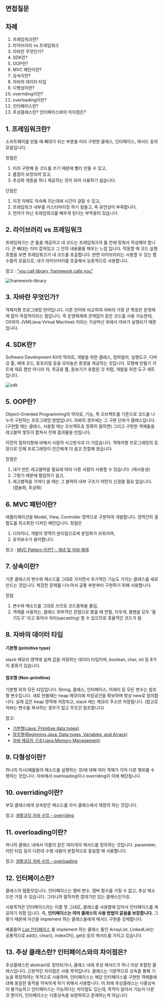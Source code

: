 ## 면접질문

## 차례

1. 프레임워크란?
2. 라이브러리 vs 프레임워크
3. 자바란 무엇인가?
4. SDK란?
5. OOP란?
6. MVC 패턴이란?
7. 상속이란?
8. 자바의 데이터 타입
9. 다형성이란?
10. overriding이란?
11. overloading이란?
12. 인터페이스란?
13. 추상클래스란? 인터페이스와의 차이점은?

## 1. 프레임워크란?

소프트웨어를 만들 때 뼈대가 되는 부분을 미리 구현한 클래스, 인터페이스, 메서드 등의 모음입니다.

장점은

1. 미리 구현해 둔 코드를 쓰기 때문에 빨리 만들 수 있고,
2. 품질이 보장되어 있고,
3. 추상화 계층을 하나 제공하는 것이 되어 사용하기 쉽습니다.

단점은

1. 이것 자체도 익숙해 지는데에 시간이 걸릴 수 있고,
2. 프레임워크 내부를 커스터마이징 하기 힘들고, 즉 유연성이 부족합니다.
3. 언어가 아닌 프레임워크를 배우게 된다는 부작용이 있습니다.

## 2. 라이브러리 vs 프레임워크

프레임워크는 큰 틀을 제공하고 내 코드는 프레임워크의 틀 안에 맞춰서 작성해야 합니다. 큰 뼈대는 이미 잡혀있고 그 안의 내용물을 채우는 느낌 입니다. 작동할 때 코드 실행 흐름을 보면 프레임워크가 내 코드를 호출합니다. 반면 라이브러리는 사용할 수 있는 함수들의 모음으로, 내가 라이브러리를 호출해서 능동적으로 사용합니다.

참고 : ["you call library, framework calls you"](https://www.programcreek.com/2011/09/what-is-the-difference-between-a-java-library-and-a-framework/)

![framework-library](https://hanee24.github.io/images/framework-library.png)

## 3. 자바란 무엇인가?

객체지향 프로그래밍 언어입니다. 다른 언어와 비교하여 자바의 가장 큰 특징은 운영체제 없이 독립적이라는 점입니다. 즉 운영체제에 관계없이 같은 코드를 사용 가능한데, OS위의 JVM(Java Virtual Machine) 이라는 가상머신 위에서 자바가 실행되기 때문입니다.

## 4. SDK란?

Software Development Kit의 약자로, 개발을 위한 클래스, 컴파일러, 실행도구, 디버깅 툴, 예제 코드, 튜토리얼 등을 모아놓은 환경을 제공하는 것입니다. 모형배 만들기 키트에 재료 뿐만 아니라 자, 목공용 풀, 돋보기가 포함된 것 처럼, 개발을 위한 도구 세트입니다.

![sdk](https://hanee24.github.io/images/sdk.png)

## 5. OOP란?

Object-Oriented Programming의 약자로, 기능, 즉 오브젝트를 기준으로 코드를 나누어 구현하는 프로그래밍 방법입니다. 자바의 경우에는 그 구분 단위가 클래스입니다. (구현할 때는 클래스, 사용할 때는 오브젝트죠 정확히 말하면) 그리고 구현한 객체들을 레고블럭 쌓듯이 합쳐서 전체 결과물을 만듭니다.

이전의 절차지향에 비해서 사람의 사고방식과 더 가깝습니다. 객체지향 프로그래밍의 등장으로 인해 프로그래밍이 인간에게 더 쉽고 친절해 졌습니다.

장점은

1. 내가 만든 레고블럭을 필요에 따라 다른 사람이 사용할 수 있습니다. (재사용성)
2. 그렇기 때문에 협업하기 쉽고,
3. 레고블럭을 가져다 쓸 때는 그 블럭의 내부 구조가 어떤지 신경쓸 필요 없습니다. (캡슐화, 추상화)

## 6. MVC 패턴이란?

애플리케이션을 Model, View, Controller 영역으로 구분하여 개발합니다. 영역간의 결합도를 최소화한 디자인 패턴입니다. 장점은

1. 디자이너, 개발자 영역이 분리됨으로써 분업화가 쉬워지며,
2. 유지보수가 용이합니다.

참고 : [MVC Pattern 이란? - 개념 및 자바 예제](https://hanee24.github.io/2018/02/14/what-is-mvc-pattern/)

## 7. 상속이란?

기존 클래스의 변수와 메소드를 그대로 가지면서 추가적인 기능도 가지는 클래스를 새로 만드는 것입니다. 복잡한 문제를 나누어서 공통 부분부터 구현하기 위해 사용합니다.

장점

1. 변수와 메소드를 그대로 쓰므로 코드중복을 줄임,
2. 객체를 사용하는, 클래스 외부적인 관점으로 봤을 때 연필, 지우개, 볼펜을 모두 '필기도구' 라고 묶어서 처리(upcasting) 할 수 있으므로 효율적인 코드가 됨

## 8. 자바의 데이터 타입

#### 기본형 (primitive type)

stack 메모리 영역에 실제 값을 저장하는 데이터 타입이며, boolean, char, int 등 8가지 종류가 있습니다.

#### 참조형 (Non-primitive)

기본형 외의 모든 타입입니다. String, 클래스, 인터페이스, 어레이 등 모든 변수는 참조형 변수입니다. 새로 만들때는 heap 메모리에 저장공간을 확보하며 항상 new로 정의합니다. 실제 값은 heap 영역에 저장되고, stack 에는 메모리 주소만 저장됩니다. (참고로 자바는 변수를 복사하는 경우가 없고 무조건 참조합니다)

참고:

- [기본형(Java: Primitive data types)](http://cs.fit.edu/~ryan/java/language/java-data.html)
- [참조형(Beginning Java: Data types, Variables, and Arrays)](https://www.sitepoint.com/beginning-java-data-types-variables-and-arrays/)
- [자바 메모리 구조(Java Memory Management)](https://dzone.com/articles/java-memory-management)

## 9. 다형성이란?

하나의 지시(예를들어 메소드를 실행하는 것)에 대해 여러 객체가 각자 다른 행위를 수행하는 것입니다. 자바에서 overloading이나 overriding이 이에 해당됩니다.

## 10. overriding이란?

부모 클래스에게 상속받은 메소드를 자식 클래스에서 재정의 하는 것입니다.

참고: [생활코딩 자바 수업 - overriding](https://opentutorials.org/course/1223/6090)

## 11. overloading이란?

하나의 클래스 내에서 이름이 같은 여러개의 메서드를 정의하는 것입니다. parameter, 리턴 타입 등이 다른데 수행 내용이 본질적으로 동일할 때 사용합니다.

참고: [생활코딩 자바 수업 - overloading](https://opentutorials.org/course/1223/6088)

## 12. 인터페이스란?

클래스의 템플릿입니다. 인터페이스는 멤버 변수, 멤버 함수를 가질 수 없고, 추상 메소드만 가질 수 있습니다. 그러니까 말하자면 껍데기만 있는 클래스인거죠.

사용목적은 인터페이스라는 이름 뜻 그대로, 클래스를 사용함에 있어서 인터페이스를 제공하기 위함 입니다. 즉, **인터페이스는 여러 클래스의 사용 방법이 같음을 보장합니다.** 그렇기 때문에 자신을 implement 하는 클래스들에게 메서드 구현을 강제합니다.

예를들어 [List 인터페이스](https://docs.oracle.com/javase/8/docs/api/java/util/List.html) 를 implement 하는 클래스 들인 ArrayList, LinkedList는 공통적으로 add(), clear(), indexOf(), get() 등의 메서드를 가지고 있습니다.

## 13. 추상 클래스란? 인터페이스와의 차이점은?

추상클래스란 abstract로 정의되거나, 클래스 내에 추상 메서드가 하나 이상 포함된 클래스입니다. 근본적인 차이점은 사용 목적입니다. 클래스는 기본적으로 상속을 통해 기능을 확장하려는 목적으로 사용하며, 인터페이스는 해당 인터페이스를 구현한 객체들에 대해 동일한 동작을 약속하게 하기 위해서 사용합니다. 이 외에 추상클래스는 다중상속이 불가능하고 인터페이스는 가능하다는 차이점도 있는데, 목적이 달라서 기능이 다른 것 뿐이지, 인터페이스는 다중상속을 보완하려고 존재하는게 아닙니다.